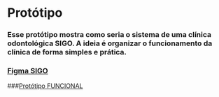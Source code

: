 # Protótipo

### Esse protótipo mostra como seria o sistema de uma clínica odontológica SIGO. A ideia é organizar o funcionamento da clínica de forma simples e prática.

### <a href = "https://www.figma.com/design/WJ4rzBBXTAVyWOCxsCmoqs/Logo-Plasma?node-id=0-1&p=f&t=gDNclNnN6PoF70Z0-0" target="_black">Figma SIGO</a>

###<A href = "https://www.figma.com/proto/WJ4rzBBXTAVyWOCxsCmoqs/Logo-Plasma?node-id=3-3&p=f&t=j2v0Mi7iGo8KUOAa-0&scaling=scale-down&content-scaling=fixed&page-id=0%3A1&starting-point-node-id=3%3A3" target = "_black">Protótipo FUNCIONAL </a>
